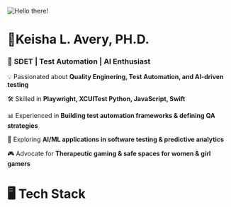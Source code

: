 ![Hello there!](https://media.giphy.com/media/hvRJCLFzcasrR4ia7z/giphy.gif)

# 🍄Keisha L. Avery, PH.D. 

### 🚀 **SDET | Test Automation | AI Enthusiast**

💡 Passionated about **Quality Enginering, Test Automation, and AI-driven testing**

🛠️ Skilled in **Playwright, XCUITest Python, JavaScript, Swift**

📊 Experienced in **Building test automation frameworks & defining QA strategies**

🤖 Exploring **AI/ML applications in software testing & predictive analytics**

🎮 Advocate for **Therapeutic gaming & safe spaces for women & girl gamers**

# 🖥️ Tech Stack


